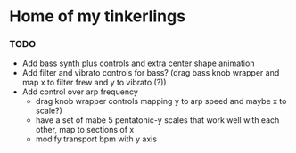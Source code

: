 # Home of my tinkerlings

### TODO
* Add bass synth plus controls and extra center shape animation
* Add filter and vibrato controls for bass? (drag bass knob wrapper and map x to filter frew and y to vibrato (?))
* Add control over arp frequency
  * drag knob wrapper controls mapping y to arp speed and maybe x to scale?)
  * have a set of mabe 5 pentatonic-y scales that work well with each other, map to sections of x
  * modify transport bpm with y axis
